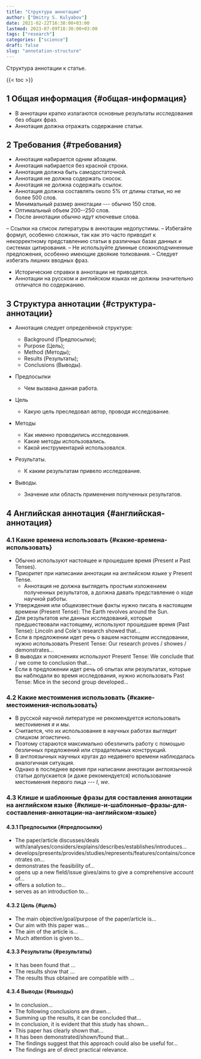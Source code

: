 ```yaml
---
title: "Структура аннотации"
author: ["Dmitry S. Kulyabov"]
date: 2021-02-22T16:38:00+03:00
lastmod: 2023-07-09T18:30:00+03:00
tags: ["research"]
categories: ["science"]
draft: false
slug: "annotation-structure"
---
```


Структура аннотации к статье.

<!--more-->

{{< toc >}}


## <span class="section-num">1</span> Общая информация {#общая-информация}

-   В аннотации кратко излагаются основные результаты исследования без общих фраз.
-   Аннотация должна отражать содержание статьи.


## <span class="section-num">2</span> Требования {#требования}

-   Аннотация набирается одним абзацем.
-   Аннотация набирается без красной строки.
-   Аннотация должна быть самодостаточной.
-   Аннотация не должна содержать сносок.
-   Аннотация не должна содержать ссылок.
-   Аннотация должна составлять около 5% от длины статьи, но не более 500 слов.
-   Минимальный размер аннотации --- обычно 150 слов.
-   Оптимальный объем 200--250 слов.
-   После аннотации обычно идут ключевые слова.

– Ссылки на список литературы в аннотации недопустимы.
– Избегайте формул, особенно сложных, так как это часто приводит к некорректному представлению статьи в различных базах данных и системах цитирования.
– Не используйте длинные сложноподчиненные предложения, особенно имеющие двоякие толкования.
– Следует избегать лишних вводных фраз.

-   Исторические справки в аннотации не приводятся.
-   Аннотации на русском и английском языках не должны значительно отличатся по содержанию.


## <span class="section-num">3</span> Структура аннотации {#структура-аннотации}

-   Аннотация следует определённой структуре:
    -   Background (Предпосылки);
    -   Purpose (Цель);
    -   Method (Методы);
    -   Results (Результаты);
    -   Conclusions (Выводы).

-   Предпосылки
    -   Чем вызвана данная работа.
-   Цель
    -   Какую цель преследовал автор, проводя исследование.
-   Методы
    -   Как именно проводились исследования.
    -   Какие методы использовались.
    -   Какой инструментарий использовался.
-   Результаты.
    -   К каким результатам привело исследование.
-   Выводы.
    -   Значение или область применения полученных результатов.


## <span class="section-num">4</span> Английская аннотация {#английская-аннотация}


### <span class="section-num">4.1</span> Какие времена использовать {#какие-времена-использовать}

-   Обычно используют настоящее и прошедшее время (Present и Past Tenses).
-   Приоритет при написании аннотации на английском языке у Present Tense.
    -   Аннотация не должна выглядеть простым изложением полученных результатов, а должна давать представление о ходе научной работы.
-   Утверждения или общеизвестные факты нужно писать в настоящем времени (Present Tense): The Earth revolves around the Sun.
-   Для результатов или данных исследований, которые предшествовали настоящему, используют прошедшее время (Past Tense): Lincoln and Cole's research showed that…
-   Если в предложении идет речь о вашем настоящем исследовании, нужно использовать Present Tense: Our research proves / showes / demonstrates…
-   В выводах и пояснениях используют Present Tense: We conclude that / we come to conclusion that…
-   Если в предложении идет речь об опытах или результатах, которые вы наблюдали во время исследования, нужно использовать Past Tense: Mice in the second group developed…


### <span class="section-num">4.2</span> Какие местоимения использовать {#какие-местоимения-использовать}

-   В русской научной литературе не рекомендуется использовать местоимения _я_ и _мы_.
-   Считается, что их использование в научных работах выглядит слишком эгоистично.
-   Поэтому стараются максимально обезличить работу с помощью безличных предложений или страдательных конструкций.
-   В англоязычных научных кругах до недавнего времени наблюдалась аналогичная ситуация.
-   Однако в последнее время при написании аннотации англоязычной статьи допускается (и даже рекомендуется) использование местоимения первого лица --- _I_, _we_.


### <span class="section-num">4.3</span> Клише и шаблонные фразы для составления аннотации на английском языке {#клише-и-шаблонные-фразы-для-составления-аннотации-на-английском-языке}


#### <span class="section-num">4.3.1</span> Предпосылки {#предпосылки}

-   The paper/article discusses/deals with/analyses/considers/explains/describes/establishes/introduces…
-   develops/presents/provides/studies/represents/features/contains/concentrates on…
-   demonstrates the feasibility of…
-   opens up a new field/issue gives/aims to give a comprehensive account of…
-   offers a solution to…
-   serves as an introduction to…


#### <span class="section-num">4.3.2</span> Цель {#цель}

-   The main objective/goal/purpose of the paper/article is…
-   Our aim with this paper was…
-   The aim of the article is…
-   Much attention is given to…


#### <span class="section-num">4.3.3</span> Результаты {#результаты}

-   It has been found that …
-   The results show that …
-   The results thus obtained are compatible with …


#### <span class="section-num">4.3.4</span> Выводы {#выводы}

-   In conclusion…
-   The following conclusions are drawn…
-   Summing up the results, it can be concluded that…
-   In conclusion, it is evident that this study has shown…
-   This paper has clearly shown that…
-   It has been demonstrated/shown/found that…
-   The findings suggest that this approach could also be useful for…
-   The findings are of direct practical relevance.
